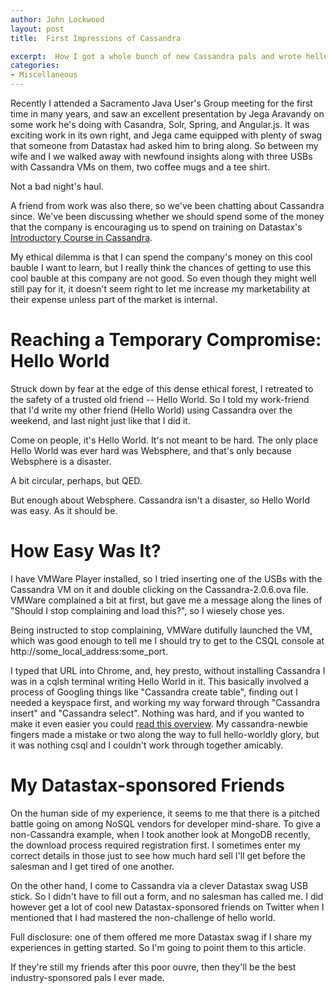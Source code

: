 ```yaml
---
author: John Lockwood
layout: post
title: 	First Impressions of Cassandra

excerpt:  How I got a whole bunch of new Cassandra pals and wrote hello world for the umpti-Nth time in my career.
categories:
- Miscellaneous
---
```


Recently I attended a Sacramento Java User's Group meeting for the first time in many years, and saw an excellent presentation by Jega Aravandy on some work he's doing with Casandra, Solr, Spring, and Angular.js. It was exciting work in its own right, and Jega came equipped with plenty of swag that someone from Datastax had asked him to bring along. So between my wife and I we walked away with newfound insights along with three USBs with Cassandra VMs on them, two coffee mugs and a tee shirt.

Not a bad night's haul.

A friend from work was also there, so we've been chatting about Cassandra since.  We've been discussing whether we should spend some of the money that the company is encouraging us to spend on training on Datastax's [Introductory Course in Cassandra](http://www.datastax.com/what-we-offer/products-services/training/apache-cassandra-core-concepts-skills-and-tools).  

My ethical dilemma is that I can spend the company's money on this cool bauble I want to learn, but I really think the chances of getting to use this cool bauble at this company are not good.  So even though they might well still pay for it, it doesn't seem right to let me increase my marketability at their expense unless part of the market is internal.

Reaching a Temporary Compromise:  Hello World
==

Struck down by fear at the edge of this dense ethical forest, I retreated to the safety of a trusted old friend -- Hello World.  So I told my work-friend that I'd write my other friend (Hello World) using Cassandra over the weekend, and last night just like that I did it.

Come on people, it's Hello World.  It's not meant to be hard.  The only place Hello World was ever hard was Websphere, and that's only because Websphere is a disaster.

A bit circular, perhaps, but QED.

But enough about Websphere.  Cassandra isn't a disaster, so Hello World was easy.  As it should be.

How Easy Was It?
==

I have VMWare Player installed, so I tried inserting one of the USBs with the Cassandra VM on it and double clicking on the Cassandra-2.0.6.ova file.  VMWare complained a bit at first, but gave me a message along the lines of "Should I stop complaining and load this?", so I wiesely chose yes.

Being instructed to stop complaining, VMWare dutifully launched the VM, which was good enough to tell me I should try to get to the CSQL console at http://some\_local\_address:some\_port\.  

I typed that URL into Chrome, and, hey presto, without installing Cassandra I was in a cqlsh terminal writing Hello World in it.  This basically involved a process of Googling things like "Cassandra create table", finding out I needed a keyspace first, and working my way forward through "Cassandra insert" and "Cassandra select".  Nothing was hard, and if you wanted to make it even easier you could [read this overview](http://planetcassandra.org/install-cassandra-ova-on-vmware/).  My cassandra-newbie fingers made a mistake or two along the way to full hello-worldly glory, but it was nothing csql and I couldn't work through together amicably.

My Datastax-sponsored Friends
==

On the human side of my experience, it seems to me that there is a pitched battle going on among NoSQL vendors for developer mind-share.  To give a non-Cassandra example, when I took another look at MongoDB recently, the download process required registration first.  I sometimes enter my correct details in those just to see how much hard sell I'll get before the salesman and I get tired of one another.  

On the other hand, I come to Cassandra via a clever Datastax swag USB stick. So I didn't have to fill out a form, and no salesman has called me. I did however get a lot of cool new Datastax-sponsored friends on Twitter when I mentioned that I had mastered the non-challenge of hello world.  

Full disclosure:  one of them offered me more Datastax swag if I share my experiences in getting started.  So I'm going to point them to this article.  

If they're still my friends after this poor ouvre, then they'll be the best industry-sponsored pals I ever made.
